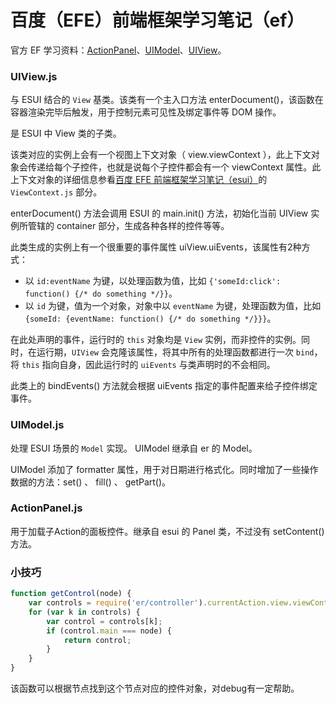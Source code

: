 <!-- config.time: 2015-06-01 -->
# 百度（EFE）前端框架学习笔记（ef）

官方 EF 学习资料：[ActionPanel](https://github.com/ecomfe/ef/blob/master/doc/ActionPanel.md)、[UIModel](https://github.com/ecomfe/ef/blob/master/doc/UIModel.md)、[UIView](https://github.com/ecomfe/ef/blob/master/doc/UIView.md)。

### UIView.js

与 ESUI 结合的 `View` 基类。该类有一个主入口方法 enterDocument()，该函数在容器渲染完毕后触发，用于控制元素可见性及绑定事件等 DOM 操作。

是 ESUI 中 View 类的子类。

该类对应的实例上会有一个视图上下文对象（ view.viewContext ），此上下文对象会传递给每个子控件，也就是说每个子控件都会有一个 viewContext 属性。此上下文对象的详细信息参看[百度 EFE 前端框架学习笔记（esui）](https://github.com/yibuyisheng/blogs/issues/4)的 `ViewContext.js` 部分。

enterDocument() 方法会调用 ESUI 的 main.init() 方法，初始化当前 UIView 实例所管辖的 container 部分，生成各种各样的控件等等。

此类生成的实例上有一个很重要的事件属性 uiView.uiEvents，该属性有2种方式：

* 以 `id:eventName` 为键，以处理函数为值，比如 `{'someId:click': function() {/* do something */}}`。
* 以 `id` 为键，值为一个对象，对象中以 `eventName` 为键，处理函数为值，比如 `{someId: {eventName: function() {/* do something */}}}`。

在此处声明的事件，运行时的 `this` 对象均是 `View` 实例，而非控件的实例。同时，在运行期，`UIView` 会克隆该属性，将其中所有的处理函数都进行一次 `bind`，将 `this` 指向自身，因此运行时的 `uiEvents` 与类声明时的不会相同。

此类上的 bindEvents() 方法就会根据 uiEvents 指定的事件配置来给子控件绑定事件。

### UIModel.js

处理 ESUI 场景的 `Model` 实现。 UIModel 继承自 er 的 Model。

UIModel 添加了 formatter 属性，用于对日期进行格式化。同时增加了一些操作数据的方法：set() 、 fill() 、 getPart()。

### ActionPanel.js

用于加载子Action的面板控件。继承自 esui 的 Panel 类，不过没有 setContent() 方法。

### 小技巧

```js
function getControl(node) {
    var controls = require('er/controller').currentAction.view.viewContext.getControls();
    for (var k in controls) {
        var control = controls[k];
        if (control.main === node) {
            return control;
        }
    }
}
```

该函数可以根据节点找到这个节点对应的控件对象，对debug有一定帮助。
